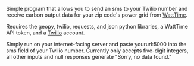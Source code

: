 Simple program that allows you to send an sms to your Twilio number and receive carbon output data for your zip code's
power grid from [WattTime](http://www.watttime.org).

Requires the geopy, twilio, requests, and json python libraries, a WattTime API token, and a [Twilio](https://www.twilio.com) account.
    
Simply run on your internet-facing server and paste yoururl:5000 into the sms field of your Twilio number.
Currently only accepts five-digit integers, all other inputs and null responses generate "Sorry, no data found."
